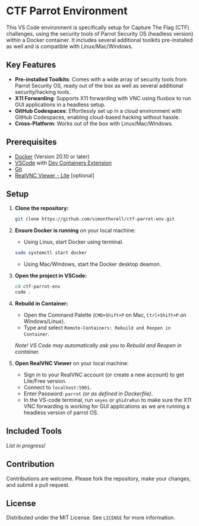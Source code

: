 # CTF Parrot Environment

This VS Code environment is specifically setup for Capture The Flag (CTF) challenges, using the security tools of  Parrot Security OS (headless version) within a Docker container. It includes several additional toolkits pre-installed as well and is compatible with Linux/Mac/Windows. 

## Key Features

- **Pre-installed Toolkits**: Comes with a wide array of security tools from Parrot Security OS, ready out of the box as well as several additional security/hacking tools.
- **X11 Forwarding**: Supports X11 forwarding with VNC using fluxbox to run GUI applications in a headless setup.
- **GitHub Codespaces**: Effortlessly set up in a cloud environment with GitHub Codespaces, enabling cloud-based hacking without hassle.
- **Cross-Platform**: Works out of the box with Linux/Mac/Windows.

## Prerequisites
- [Docker](https://docs.docker.com/get-docker/) (Version 20.10 or later)
- [VSCode](https://code.visualstudio.com/download) with [Dev Containers Extension](https://marketplace.visualstudio.com/items?itemName=ms-vscode-remote.remote-containers)
- [Git](https://git-scm.com/downloads)
- [RealVNC Viewer - Lite](https://www.realvnc.com/en/connect/plan/lite/) [optional]

## Setup
1. **Clone the repository:**
   ```bash
   git clone https://github.com/simonthorell/ctf-parrot-env.git
   ```

2. **Ensure Docker is running** on your local machine:
    - Using Linux, start Docker using terminal.
    ```bash
    sudo systemctl start docker
    ```
    - Using Mac/Windows, start the Docker desktop deamon.

3. **Open the project in VSCode:**
   ```bash
   cd ctf-parrot-env
   code .
   ```

4. **Rebuild in Container:**
   - Open the Command Palette (`CMD+Shift+P` on Mac, `Ctrl+Shift+P` on Windows/Linux).
   - Type and select `Remote-Containers: Rebuild and Reopen in Container`. 

   *Note! VS Code may automatically ask you to Rebuild and Reopen in container.*

5. **Open RealVNC Viewer** on your local machine:
    - Sign in to your RealVNC account (or create a new account) to get Lite/Free version.
    - Connect to `localhost:5901`.
    - Enter Password: `parrot` *(or as defined in Dockerfile)*.
    - In the VS-code terminal, run `xeyes` or `ghidraRun` to make sure the X11 VNC forwarding is working for GUI applications as we are running a headless version of parrot OS.

## Included Tools
*List in progress!*

## Contribution
Contributions are welcome. Please fork the repository, make your changes, and submit a pull request.

## License
Distributed under the MIT License. See `LICENSE` for more information.